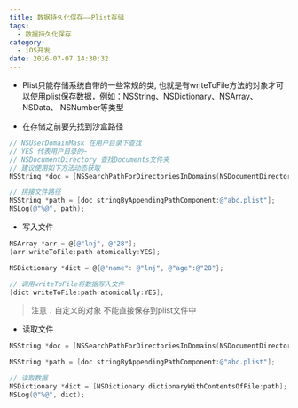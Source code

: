 ```yaml
---
title: 数据持久化保存——Plist存储
tags:
  - 数据持久化保存
category:
  - iOS开发
date: 2016-07-07 14:30:32
---
```




* Plist只能存储系统自带的一些常规的类, 也就是有writeToFile方法的对象才可以使用plist保存数据，例如：NSString、NSDictionary、NSArray、NSData、 NSNumber等类型

* 在存储之前要先找到沙盒路径

``` objectivec
// NSUserDomainMask 在用户目录下查找
// YES 代表用户目录的~
// NSDocumentDirectory 查找Documents文件夹
// 建议使用如下方法动态获取
NSString *doc = [NSSearchPathForDirectoriesInDomains(NSDocumentDirectory, NSUserDomainMask, YES) lastObject];

// 拼接文件路径
NSString *path = [doc stringByAppendingPathComponent:@"abc.plist"];
NSLog(@"%@", path);
```

* 写入文件

``` objectivec
NSArray *arr = @[@"lnj", @"28"];
[arr writeToFile:path atomically:YES];

NSDictionary *dict = @{@"name": @"lnj", @"age":@"28"};

// 调用writeToFile将数据写入文件
[dict writeToFile:path atomically:YES];
```

> 注意：自定义的对象 不能直接保存到plist文件中

* 读取文件

``` objectivec
NSString *doc = [NSSearchPathForDirectoriesInDomains(NSDocumentDirectory, NSUserDomainMask, YES) lastObject];

NSString *path = [doc stringByAppendingPathComponent:@"abc.plist"];

// 读取数据
NSDictionary *dict = [NSDictionary dictionaryWithContentsOfFile:path];
NSLog(@"%@", dict);
```
